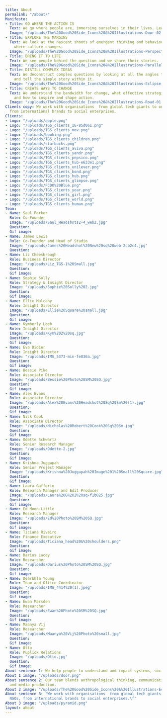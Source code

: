 ```yaml
---
title: About
permalink: "/about/"
Manifesto:
- Title: GO WHERE THE ACTION IS
  Text: We go where people are, immersing ourselves in their lives. Learning by doing.
  Image: "/uploads/The%20Good%20Side_Icons%20&%20Illustrations-Door-02.png"
- Title: EXPLORE THE MARGINS
  Text: We look at the nascent shoots of emergent thinking and behaviour. Exploring
    where culture changes.
  Image: "/uploads/The%20Good%20Side_Icons%20&%20Illustrations-Perspective-01.png"
- Title: BRING IT TO LIFE
  Text: We see people behind the question and we share their stories.
  Image: "/uploads/The%20Good%20Side_Icons%20&%20Illustrations-Parallels-01.png"
- Title: DISTILL COMPLEX IDEAS
  Text: We deconstruct complex questions by looking at all the angles to discover
    and tell the simple story within it.
  Image: "/uploads/The%20Good%20Side_Icons%20&%20Illustrations-Eclipse-02.png"
- Title: CREATE WAYS TO CHANGE
  Text: We understand the bandwidth for change, what effective strategies require
    and how to inspire and shape action.
  Image: "/uploads/The%20Good%20Side_Icons%20&%20Illustrations-Road-01.png"
Clients copy: We work with organisations  from global tech giants to one woman NGOs,
  from international brands to social enterprises.
Clients:
- Logo: "/uploads/apple.png"
- Logo: "/uploads/TGS_clients_IG-85d061.png"
- Logo: "/uploads/TGS_clients_mov.png"
- Logo: "/uploads/booking.png"
- Logo: "/uploads/TGS_clients_children.png"
- Logo: "/uploads/starbucks.png"
- Logo: "/uploads/TGS_clients_aviva.png"
- Logo: "/uploads/TGS_clients_yandr.png"
- Logo: "/uploads/TGS_clients_pepsico.png"
- Logo: "/uploads/TGS_clients_hub-e633e1.png"
- Logo: "/uploads/TGS_clients_unilever.png"
- Logo: "/uploads/TGS_clients_bond.png"
- Logo: "/uploads/TGS_clients_hub.png"
- Logo: "/uploads/TGS_clients_glimpse.png"
- Logo: "/uploads/FCDO%20Blue.png"
- Logo: "/uploads/TGS_clients_year.png"
- Logo: "/uploads/TGS_clients_girl.png"
- Logo: "/uploads/TGS_clients_world.png"
- Logo: "/uploads/TGS_clients_human.png"
Team:
- Name: Saul Parker
  Role: Co-Founder
  Image: "/uploads/Saul_Headshots2-4_web2.jpg"
  Question: 
  Gif image: 
- Name: James Lewis
  Role: Co-Founder and Head of Studio
  Image: "/uploads/James%20Headshot%20New%20sq%20web-2cb2c4.jpg"
  Question: 
- Name: Liz Cheesbrough
  Role: Business Director
  Image: "/uploads/Liz_TGS-1%20Small.jpg"
  Question: 
  Gif image: 
- Name: Sophie Solly
  Role: Strategy & Insight Director
  Image: "/uploads/Sophie%20Solly%202.jpg"
  Question: 
  Gif image: 
- Name: Ellie Mulcahy
  Role: Insight Director
  Image: "/uploads/Ellie%20Square%20small.jpg"
  Question: 
  Gif image: 
- Name: Kymberly Loeb
  Role: Insight Director
  Image: "/uploads/Kym%202%20sq.jpg"
  Question: 
  Gif image: 
- Name: Eva Didier
  Role: Insight Director
  Image: "/uploads/IMG_5373-min-fe836a.jpg"
  Question: 
  Gif image: 
- Name: Bessie Pike
  Role: Associate Director
  Image: "/uploads/Bessie%20Photo%20SM%20SQ.jpg"
  Question: 
  Gif image: 
- Name: Alex Evans
  Role: Associate Director
  Image: "/uploads/Alex%20Evans%20Headshot%20Sq%20Sm%20(1).jpg"
  Question: 
  Gif image: 
- Name: Nick Cook
  Role: Associate Director
  Image: "/uploads/Nicholas%20Robert%20Cook%20Sq%20Sm.jpg"
  Question: 
  Gif image: 
- Name: Odette Schwartz
  Role: Senior Research Manager
  Image: "/uploads/Odette-2.jpg"
  Question: 
  Gif image: 
- Name: Krishna Juggapah
  Role: Senior Project Manager
  Image: "/uploads/Krishna%20Juggapah%20Image%201%20Small%20Square.jpg"
  Question: 
  Gif image: 
- Name: Laura Gafforio
  Role: Research Manager and Edit Producer
  Image: "/uploads/Laura%20G%202%20sq-f1b025.jpg"
  Question: 
  Gif image: 
- Name: Ed Moon-Little
  Role: Research Manager
  Image: "/uploads/Ed%20Photo%20SM%20SQ.jpg"
  Question: 
  Gif image: 
- Name: Ticiana Riveiro
  Role: Finance Executive
  Image: "/uploads/Ticiana_head%20&%20shoulders.png"
  Question: 
  Gif image: 
- Name: Darius Lacey
  Role: Researcher
  Image: "/uploads/Darius%20Photo%20SM%20SQ.jpg"
  Question: 
  Gif image: 
- Name: Dearbhla Young
  Role: Team and Office Coordinator
  Image: "/uploads/IMG_4414%20(1).jpeg"
  Question: 
  Gif image: 
- Name: Ewan Marsden
  Role: Researcher
  Image: "/uploads/Ewan%20Photo%20SM%20SQ.jpg"
  Question: 
  Gif image: 
- Name: Maanya Vij
  Role: Researcher
  Image: "/uploads/Maanya%20Vij%20Photo%20small.jpg"
  Question: 
  Gif image: 
- Name: Otto
  Role: Puplick Relations
  Image: "/uploads/Otto.jpg"
  Question: 
  Gif image: 
About sentence 1: We help people to understand and impact systems, society and culture.
About 1 image: "/uploads/door.png"
About sentence 2: Our team blends anthropological thinking, communications expertise
  and media production.
About 2 image: "/uploads/The%20Good%20Side_Icons%20&%20Illustrations-Eclipse-01.png"
About sentence 3: "We work with organisations  from global tech giants to one woman
  NGOs, from international brands to social enterprises.\f"
About 3 image: "/uploads/pyramid.png"
layout: about
---
```


